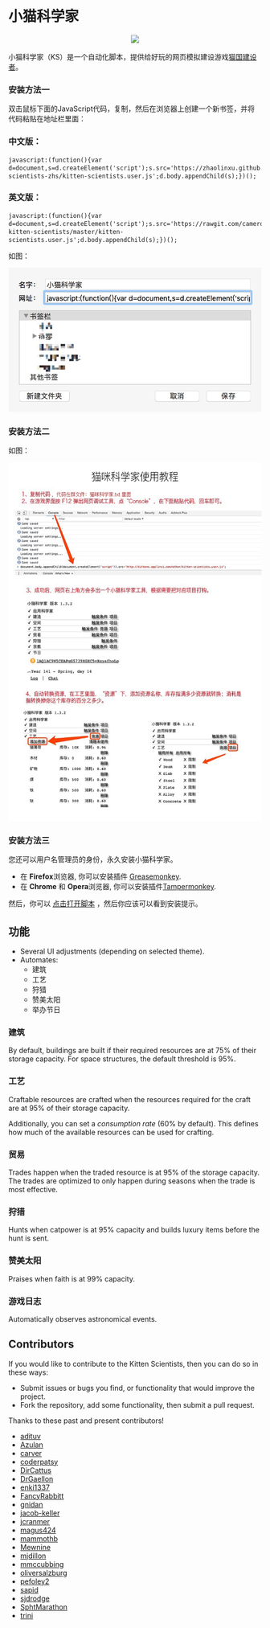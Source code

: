 # 小猫科学家

<p align="center"><img src="https://i.imgur.com/AWHGIGH.jpg" /></p>


小猫科学家（KS）是一个自动化脚本，提供给好玩的网页模拟建设游戏[猫国建设者](https://zhaolinxu.github.io/cat-zh/)。

### 安装方法一

双击鼠标下面的JavaScript代码，复制，然后在浏览器上创建一个新书签，并将代码粘贴在地址栏里面：

### 中文版：

    javascript:(function(){var d=document,s=d.createElement('script');s.src='https://zhaolinxu.github.io/kitten-scientists-zhs/kitten-scientists.user.js';d.body.appendChild(s);})();

### 英文版：

    javascript:(function(){var d=document,s=d.createElement('script');s.src='https://rawgit.com/cameroncondry/cbc-kitten-scientists/master/kitten-scientists.user.js';d.body.appendChild(s);})();

如图：

<img src="help.png" alt="" />

### 安装方法二

如图：

<img src="help2.jpg" alt="F12大法截图" />

### 安装方法三

您还可以用户名管理员的身份，永久安装小猫科学家。

- 在 **Firefox**浏览器, 你可以安装插件 [Greasemonkey](https://addons.mozilla.org/en-US/firefox/addon/greasemonkey/).
- 在 **Chrome** 和 **Opera**浏览器, 你可以安装插件[Tampermonkey](https://chrome.google.com/webstore/detail/tampermonkey/dhdgffkkebhmkfjojejmpbldmpobfkfo).

然后，你可以 [点击打开脚本](https://zhaolinxu.github.io/kitten-scientists-zhs/kitten-scientists.user.js) ，然后你应该可以看到安装提示。 

## 功能

- Several UI adjustments (depending on selected theme).
- Automates:
    - 建筑
    - 工艺
    - 狩猎
    - 赞美太阳
    - 举办节日

### 建筑

By default, buildings are built if their required resources are at 75% of their storage capacity. For space structures,
the default threshold is 95%.

### 工艺

Craftable resources are crafted when the resources required for the craft are at 95% of their storage capacity.
 
Additionally, you can set a *consumption rate* (60% by default). This defines how much of the available resources can be
used for crafting.

### 贸易

Trades happen when the traded resource is at 95% of the storage capacity. The trades are optimized to only happen during
seasons when the trade is most effective.

### 狩猎

Hunts when catpower is at 95% capacity and builds luxury items before the hunt is sent.

### 赞美太阳

Praises when faith is at 99% capacity.

### 游戏日志

Automatically observes astronomical events.

## Contributors

If you would like to contribute to the Kitten Scientists, then you can do so in these ways:

- Submit issues or bugs you find, or functionality that would improve the project.
- Fork the repository, add some functionality, then submit a pull request.

Thanks to these past and present contributors!

- [adituv](https://github.com/adituv)
- [Azulan](https://www.reddit.com/user/Azulan)
- [carver](https://github.com/carver)
- [coderpatsy](https://github.com/coderpatsy)
- [DirCattus](https://www.reddit.com/user/DirCattus)
- [DrGaellon](https://github.com/DrGaellon)
- [enki1337](https://github.com/enki1337)
- [FancyRabbitt](https://www.reddit.com/user/FancyRabbitt)
- [gnidan](https://github.com/gnidan)
- [jacob-keller](https://github.com/jacob-keller)
- [jcranmer](https://github.com/jcranmer)
- [magus424](https://github.com/magus424)
- [mammothb](https://github.com/mammothb)
- [Mewnine](https://www.reddit.com/user/Mewnine)
- [mjdillon](https://github.com/mjdillon)
- [mmccubbing](https://github.com/mmccubbing)
- [oliversalzburg](https://github.com/oliversalzburg)
- [pefoley2](https://www.reddit.com/user/pefoley2)
- [sapid](https://github.com/sapid)
- [sjdrodge](https://github.com/sjdrodge)
- [SphtMarathon](https://www.reddit.com/user/SphtMarathon)
- [trini](https://github.com/trini)

